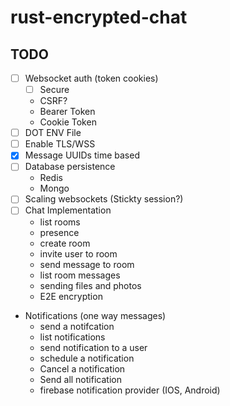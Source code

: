 # rust-encrypted-chat


## TODO 
- [ ] Websocket auth (token  cookies)
    * [ ] Secure
    * CSRF?
    * Bearer Token
    * Cookie Token
- [ ] DOT ENV File
- [ ] Enable TLS/WSS
- [x] Message UUIDs time based
- [ ] Database persistence
    * Redis
    * Mongo
- [ ] Scaling websockets (Stickty session?)
- [ ] Chat Implementation 
    * list rooms 
    * presence
    * create room
    * invite user to room
    * send message to room
    * list room messages
    * sending files and photos
    * E2E encryption

- Notifications (one way messages)
    * send a notifcation 
    * list notifications
    * send notification to a user
    * schedule a notification
    * Cancel  a notification
    * Send all notification
    * firebase notification provider (IOS, Android)